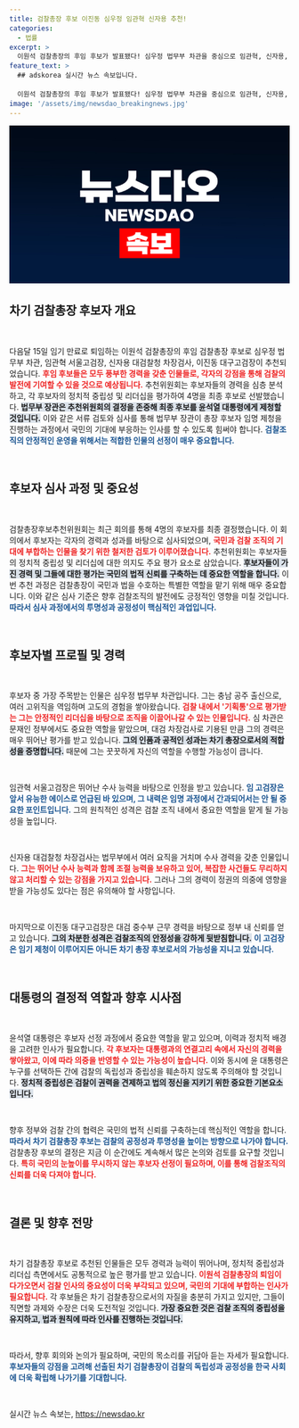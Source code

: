 ```yaml
---
title: 검찰총장 후보 이진동 심우정 임관혁 신자용 추천!
categories:
  - 법률
excerpt: >
  이원석 검찰총장의 후임 후보가 발표됐다! 심우정 법무부 차관을 중심으로 임관혁, 신자용, 이진동 등 4명이 추천됐다. 이들 모두 윤 대통령과 깊은 인연이 있는 인물들로, 향후 검찰 조직의 진로에 큰 영향을 미칠 전망이다. 누가 차기 총장 자리에 오를지 관심 집중!
feature_text: >
  ## adskorea 실시간 뉴스 속보입니다.

  이원석 검찰총장의 후임 후보가 발표됐다! 심우정 법무부 차관을 중심으로 임관혁, 신자용, 이진동 등 4명이 추천됐다. 이들 모두 윤 대통령과 깊은 인연이 있는 인물들로, 향후 검찰 조직의 진로에 큰 영향을 미칠 전망이다. 누가 차기 총장 자리에 오를지 관심 집중!
image: '/assets/img/newsdao_breakingnews.jpg'
---
```


<p><img src="/assets/img/newsdao_breakingnews.jpg" alt="adskorea 속보" /></p>

<h2 data-ke-size="size26">차기 검찰총장 후보자 개요</h2>

<p data-ke-size="size16">&nbsp;</p>

<p>다음달 15일 임기 만료로 퇴임하는 이원석 검찰총장의 후임 검찰총장 후보로 심우정 법무부 차관, 임관혁 서울고검장, 신자용 대검찰청 차장검사, 이진동 대구고검장이 추천되었습니다. <b><span style="color: #ee2323;">후임 후보들은 모두 풍부한 경력을 갖춘 인물들로, 각자의 강점을 통해 검찰의 발전에 기여할 수 있을 것으로 예상됩니다.</span></b> 추천위원회는 후보자들의 경력을 심층 분석하고, 각 후보자의 정치적 중립성 및 리더십을 평가하여 4명을 최종 후보로 선발했습니다. <b><span style="background-color: #21538527;">법무부 장관은 추천위원회의 결정을 존중해 최종 후보를 윤석열 대통령에게 제청할 것입니다.</span></b> 이와 같은 서류 검토와 심사를 통해 법무부 장관이 총장 후보자 임명 제청을 진행하는 과정에서 국민의 기대에 부응하는 인사를 할 수 있도록 힘써야 합니다. <b><span style="color: #1a5490;">검찰조직의 안정적인 운영을 위해서는 적합한 인물의 선정이 매우 중요합니다.</span></b></p>

<p data-ke-size="size16">&nbsp;</p>

<h2 data-ke-size="size26">후보자 심사 과정 및 중요성</h2>

<p data-ke-size="size16">&nbsp;</p>

<p>검찰총장후보추천위원회는 최근 회의를 통해 4명의 후보자를 최종 결정했습니다. 이 회의에서 후보자는 각자의 경력과 성과를 바탕으로 심사되었으며, <b><span style="color: #ee2323;">국민과 검찰 조직의 기대에 부합하는 인물을 찾기 위한 철저한 검토가 이루어졌습니다.</span></b> 추천위원회는 후보자들의 정치적 중립성 및 리더십에 대한 의지도 주요 평가 요소로 삼았습니다. <b><span style="background-color: #21538527;">후보자들이 가진 경력 및 그들에 대한 평가는 국민의 법적 신뢰를 구축하는 데 중요한 역할을 합니다.</span></b> 이번 추천 과정은 검찰총장이 국민과 법을 수호하는 특별한 역할을 맡기 위해 매우 중요합니다. 이와 같은 심사 기준은 향후 검찰조직의 발전에도 긍정적인 영향을 미칠 것입니다. <b><span style="color: #1a5490;">따라서 심사 과정에서의 투명성과 공정성이 핵심적인 과업입니다.</span></b></p>

<p data-ke-size="size16">&nbsp;</p>

<h2 data-ke-size="size26">후보자별 프로필 및 경력</h2>

<p data-ke-size="size16">&nbsp;</p>

<p>후보자 중 가장 주목받는 인물은 심우정 법무부 차관입니다. 그는 충남 공주 출신으로, 여러 고위직을 역임하며 고도의 경험을 쌓아왔습니다. <b><span style="color: #ee2323;">검찰 내에서 '기획통'으로 평가받는 그는 안정적인 리더십을 바탕으로 조직을 이끌어나갈 수 있는 인물입니다.</span></b> 심 차관은 문재인 정부에서도 중요한 역할을 맡았으며, 대검 차장검사로 기용된 만큼 그의 경력은 매우 뛰어난 평가를 받고 있습니다. <b><span style="background-color: #21538527;">그의 인품과 공적인 성과는 차기 총장으로서의 적합성을 증명합니다.</span></b> 때문에 그는 꿋꿋하게 자신의 역할을 수행할 가능성이 큽니다. </p>

<p data-ke-size="size16">&nbsp;</p>

<p>임관혁 서울고검장은 뛰어난 수사 능력을 바탕으로 인정을 받고 있습니다. <b><span style="color: #1a5490;">임 고검장은 앞서 유능한 에이스로 언급된 바 있으며, 그 내력은 임명 과정에서 간과되어서는 안 될 중요한 포인트입니다.</span></b> 그의 원칙적인 성격은 검찰 조직 내에서 중요한 역할을 맡게 될 가능성을 높입니다. </p>

<p data-ke-size="size16">&nbsp;</p>

<p>신자용 대검찰청 차장검사는 법무부에서 여러 요직을 거치며 수사 경력을 갖춘 인물입니다. <b><span style="color: #ee2323;">그는 뛰어난 수사 능력과 함께 조절 능력을 보유하고 있어, 복잡한 사건들도 무리하지 않고 처리할 수 있는 강점을 가지고 있습니다.</span></b> 그러나 그의 경력이 정권의 의중에 영향을 받을 가능성도 있다는 점은 유의해야 할 사항입니다. </p>

<p data-ke-size="size16">&nbsp;</p>

<p>마지막으로 이진동 대구고검장은 대검 중수부 근무 경력을 바탕으로 정부 내 신뢰를 얻고 있습니다. <b><span style="background-color: #21538527;">그의 차분한 성격은 검찰조직의 안정성을 강하게 뒷받침합니다.</span></b> <b><span style="color: #1a5490;">이 고검장은 임기 제청이 이루어지든 아니든 차기 총장 후보로서의 가능성을 지니고 있습니다.</span></b></p>

<p data-ke-size="size16">&nbsp;</p>

<h2 data-ke-size="size26">대통령의 결정적 역할과 향후 시사점</h2>

<p data-ke-size="size16">&nbsp;</p>

<p>윤석열 대통령은 후보자 선정 과정에서 중요한 역할을 맡고 있으며, 이력과 정치적 배경을 고려한 인사가 필요합니다. <b><span style="color: #ee2323;">각 후보자는 대통령과의 연결고리 속에서 자신의 경력을 쌓아왔고, 이에 따라 의중을 반영할 수 있는 가능성이 높습니다.</span></b> 이와 동시에 윤 대통령은 누구를 선택하든 간에 검찰의 독립성과 중립성을 훼손하지 않도록 주의해야 할 것입니다. <b><span style="background-color: #21538527;">정치적 중립성은 검찰이 권력을 견제하고 법의 정신을 지키기 위한 중요한 기본요소입니다.</span></b></p>

<p data-ke-size="size16">&nbsp;</p>

<p>향후 정부와 검찰 간의 협력은 국민의 법적 신뢰를 구축하는데 핵심적인 역할을 합니다. <b><span style="color: #1a5490;">따라서 차기 검찰총장 후보는 검찰의 공정성과 투명성을 높이는 방향으로 나가야 합니다.</span></b> 검찰총장 후보의 결정은 지금 이 순간에도 계속해서 많은 논의와 검토를 요구할 것입니다. <b><span style="color: #ee2323;">특히 국민의 눈높이를 무시하지 않는 후보자 선정이 필요하며, 이를 통해 검찰조직의 신뢰를 더욱 다져야 합니다.</span></b></p>

<p data-ke-size="size16">&nbsp;</p>

<h2 data-ke-size="size26">결론 및 향후 전망</h2>

<p data-ke-size="size16">&nbsp;</p>

<p>차기 검찰총장 후보로 추천된 인물들은 모두 경력과 능력이 뛰어나며, 정치적 중립성과 리더십 측면에서도 공통적으로 높은 평가를 받고 있습니다. <b><span style="color: #ee2323;">이원석 검찰총장의 퇴임이 다가오면서 검찰 인사의 중요성이 더욱 부각되고 있으며, 국민의 기대에 부합하는 인사가 필요합니다.</span></b> 각 후보들은 차기 검찰총장으로서의 자질을 충분히 가지고 있지만, 그들이 직면할 과제와 수장은 더욱 도전적일 것입니다. <b><span style="background-color: #21538527;">가장 중요한 것은 검찰 조직의 중립성을 유지하고, 법과 원칙에 따라 인사를 진행하는 것입니다.</span></b> </p>

<p data-ke-size="size16">&nbsp;</p>

<p>따라서, 향후 회의와 논의가 필요하며, 국민의 목소리를 귀담아 듣는 자세가 필요합니다. <b><span style="color: #1a5490;">후보자들의 강점을 고려해 선출된 차기 검찰총장이 검찰의 독립성과 공정성을 한국 사회에 더욱 확립해 나가기를 기대합니다.</span></b></p>

<p data-ke-size="size16">&nbsp;</p>
실시간 뉴스 속보는, <a href="https://newsdao.kr" rel="dofollow">https://newsdao.kr</a>


